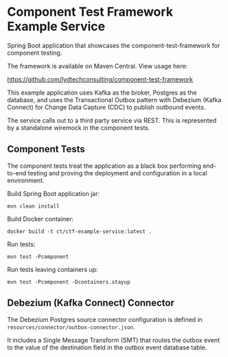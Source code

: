 # Component Test Framework Example Service

Spring Boot application that showcases the component-test-framework for component testing.

The framework is available on Maven Central.  View usage here:

https://github.com/lydtechconsulting/component-test-framework

This example application uses Kafka as the broker, Postgres as the database, and uses the Transactional Outbox pattern with Debezium (Kafka Connect) for Change Data Capture (CDC) to publish outbound events.  

The service calls out to a third party service via REST.  This is represented by a standalone wiremock in the component tests.

## Component Tests

The component tests treat the application as a black box performing end-to-end testing and proving the deployment and configuration in a local environment.

Build Spring Boot application jar:
```
mvn clean install
```

Build Docker container:
```
docker build -t ct/ctf-example-service:latest .
```

Run tests:
```
mvn test -Pcomponent
```

Run tests leaving containers up:
```
mvn test -Pcomponent -Dcontainers.stayup
```

## Debezium (Kafka Connect) Connector

The Debezium Postgres source connector configuration is defined in `resources/connector/outbox-connector.json`.

It includes a Single Message Transform (SMT) that routes the outbox event to the value of the destination field in the outbox event database table.

